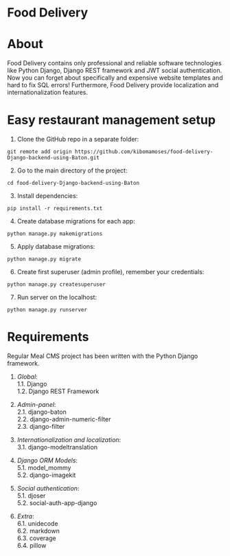 # Food Delivery

# About
Food Delivery contains only professional and reliable software technologies like Python Django, Django REST framework and JWT social authentication. Now you can forget about specifically and expensive website templates and hard to fix SQL errors! Furthermore, Food Delivery provide localization and internationalization features.

# Easy restaurant management setup
1. Clone the GitHub repo in a separate folder:
```
git remote add origin https://github.com/kibomamoses/food-delivery-Django-backend-using-Baton.git

```
2. Go to the main directory of the project:
```
cd food-delivery-Django-backend-using-Baton
```
3. Install dependencies:
```
pip install -r requirements.txt
```
4. Create database migrations for each app:
```
python manage.py makemigrations
```
5. Apply database migrations:
```
python manage.py migrate
```
6. Create first superuser (admin profile), remember your credentials:
```
python manage.py createsuperuser
```
7. Run server on the localhost:
```
python manage.py runserver
```

# Requirements
Regular Meal CMS project has been written with the Python Django framework.

1. *Global*:  
  1.1. Django   
  1.2. Django REST Framework  

2. *Admin-panel*:  
  2.1. django-baton  
  2.2. django-admin-numeric-filter  
  2.3. django-filter  

3. *Internationalization and localization*:  
  3.1. django-modeltranslation  

4. *Django ORM Models*:  
  5.1. model_mommy  
  5.2. django-imagekit  

5. *Social authentication*:  
  5.1. djoser  
  5.2. social-auth-app-django  

6. *Extra*:  
  6.1. unidecode  
  6.2. markdown  
  6.3. coverage  
  6.4. pillow  



